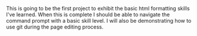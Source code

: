 This is going to be the first project to exhibit the basic html formatting skills I've learned.  When this is complete I should be able to navigate the command prompt with a basic skill level.  I will also be demonstrating how to use git during the page editing process.  